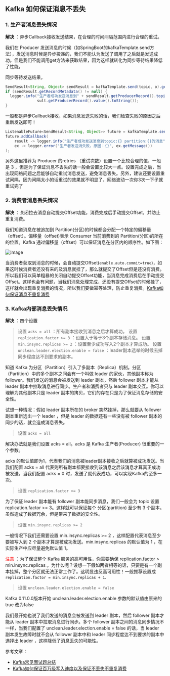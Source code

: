 
## Kafka 如何保证消息不丢失

### 1. 生产者消息丢失情况

**解决** ：异步Callback接收发送结果，在合理的时间间隔范围内进行合理的重试。

我们在 Producer 发送消息的时候（如SpringBoot的kafkaTemplate.send方法），发送消息时候是异步投递的，我们不能认为发送了调用了之后就是发送成功。但是我们不能调用get方法来获取结果，因为这样就转化为同步等待结果降低了性能。

同步等待发送结果。

```java
SendResult<String, Object> sendResult = kafkaTemplate.send(topic, o).get();
if (sendResult.getRecordMetadata() != null) {
  logger.info("生产者成功发送消息到" + sendResult.getProducerRecord().topic() + "-> " + sendRe
              sult.getProducerRecord().value().toString());
}
```

一般都是异步Callback接收，如果消息发送失败的话，我们检查失败的原因之后重新发送即可！

```java
ListenableFuture<SendResult<String, Object>> future = kafkaTemplate.send(topic, o);
future.addCallback(
	result -> logger.info("生产者成功发送消息到topic:{} partition:{}的消息", result.getRecordMetadata().topic(), result.getRecordMetadata().partition()),
    ex -> logger.error("生产者发送消失败，原因：{}", ex.getMessage())
);
```

另外这里推荐为 Producer 的retries （重试次数）设置一个比较合理的值，一般是 3 ，但是为了保证消息不丢失的话一般会设置比较大一点。设置完成之后，当出现网络问题之后能够自动重试消息发送，避免消息丢失。另外，建议还要设置重试间隔，因为间隔太小的话重试的效果就不明显了，网络波动一次你3次一下子就重试完了

### 2. 消费者消息丢失情况

**解决** ：关闭拉去消息自动提交Offset功能，消费完成后手动提交Offset，并防止重复消费。

我们知道消息在被追加到 Partition(分区)的时候都会分配一个特定的偏移量（offset）。偏移量（offset)表示 Consumer 当前消费到的 Partition(分区)的所在的位置。Kafka 通过偏移量（offset）可以保证消息在分区内的顺序性。如下图：

![image](719892-20180627205608005-146856169.png)

当消费者获取到消息的时候，会自动提交Offset(`enable.auto.commit=true`)，如果这时候消费者还没有来的及消息就挂了，那么就提交了Offset但是还没有消费。所以我们可以简单粗暴的关闭自动提交Offset功能，当消息完成消费后在手动提交Offset。这样也会有问题，当我们消息处理完成，还没有提交Offset的时候挂了，这样就会出现重复消费的情况，所以我们要做幂等处理，防止重复消费。[Kafka如何保证消息不重复消费](Kafka如何保证消息不重复消费.md)


### 3. Kafka内部消息丢失情况

**解决** ：四个设置
> 设置 `acks = all` ：所有副本接收到消息之后才算成功。
> 设置 `replication.factor >= 3` ：设置大于等于3个副本存储消息。
> 设置 `min.insync.replicas >= 2` ：设置至少成功写入2个副本才算成功。
> 设置 `unclean.leader.election.enable = false` ：leader副本选举的时候去掉同步程度达不到要求的副本。

知道 Kafka 为分区（Partition）引入了多副本（Replica）机制。分区（Partition）中的多个副本之间会有一个叫做 leader 的家伙，其他副本称为 follower。我们发送的消息会被发送到 leader 副本，然后 follower 副本才能从 leader 副本中拉取消息进行同步。生产者和消费者只与 leader 副本交互。你可以理解为其他副本只是 leader 副本的拷贝，它们的存在只是为了保证消息存储的安全性。

试想一种情况：假如 leader 副本所在的 broker 突然挂掉，那么就要从 follower 副本重新选出一个 leader ，但是 leader 的数据还有一些没有被 follower 副本的同步的话，就会造成消息丢失。

> 设置 `acks = all`

解决办法就是我们设置 acks = all。acks 是 Kafka 生产者(Producer) 很重要的一个参数。

acks 的默认值即为1，代表我们的消息被leader副本接收之后就算被成功发送。当我们配置 acks = all 代表则所有副本都要接收到该消息之后该消息才算真正成功被发送。当我们配置 acks = 0 时，发送了就代表成功，可以实现Kafka的至多一次。

> 设置 `replication.factor >= 3`

为了保证 leader 副本能有 follower 副本能同步消息，我们一般会为 topic 设置 replication.factor >= 3。这样就可以保证每个 分区(partition) 至少有 3 个副本。虽然造成了数据冗余，但是带来了数据的安全性。

> 设置 `min.insync.replicas >= 2`

一般情况下我们还需要设置 min.insync.replicas >= 2 ，这样配置代表消息至少要被写入到 2 个副本才算是被成功发送。min.insync.replicas 的默认值为 1 ，在实际生产中应尽量避免默认值 1。

<font color="red">注意</font> ：为了保证整个 Kafka 服务的高可用性，你需要确保 replication.factor > min.insync.replicas 。为什么呢？设想一下假如两者相等的话，只要是有一个副本挂掉，整个分区就无法正常工作了。这明显违反高可用性！一般推荐设置成 `replication.factor = min.insync.replicas + 1`.

> 设置 `unclean.leader.election.enable = false`

Kafka 0.11.0.0版本开始 unclean.leader.election.enable 参数的默认值由原来的true 改为false

我们最开始也说了我们发送的消息会被发送到 leader 副本，然后 follower 副本才能从 leader 副本中拉取消息进行同步。多个 follower 副本之间的消息同步情况不一样，当我们配置了 unclean.leader.election.enable = false 的话，当 leader 副本发生故障时就不会从 follower 副本中和 leader 同步程度达不到要求的副本中选择出 leader ，这样降低了消息丢失的可能性。



参考文章：
- [Kafka常见面试题总结](https://github.com/Snailclimb/JavaGuide/blob/master/docs/system-design/distributed-system/message-queue/Kafka%E5%B8%B8%E8%A7%81%E9%9D%A2%E8%AF%95%E9%A2%98%E6%80%BB%E7%BB%93.md)
- [Kafka如何保证百万级写入速度以及保证不丢失不重复消费](https://www.cnblogs.com/gxyandwmm/p/11432598.html)

